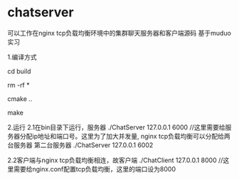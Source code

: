 # chatserver
可以工作在nginx tcp负载均衡环境中的集群聊天服务器和客户端源码 基于muduo实习

1.编译方式

cd build

rm -rf *

cmake ..

make 

2.运行
2.1在bin目录下运行，服务器 ./ChatServer 127.0.0.1 6000  //这里需要给服务器分配ip地址和端口号。这里为了加大并发量, nginx tcp负载均衡可以分配给两台服务器
第二台服务器 ./ChatServer 127.0.0.1 6002

2.2客户端与nginx tcp负载均衡相连，故客户端 ./ChatClient 127.0.0.1 8000  //这里需要给nginx.conf配置tcp负载均衡，这里的端口设为8000

